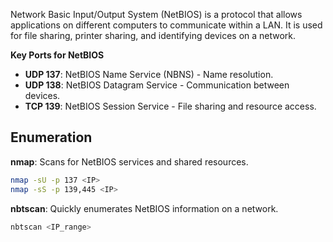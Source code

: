 Network Basic Input/Output System (NetBIOS) is a protocol that allows applications on different computers to communicate within a LAN. It is used for file sharing, printer sharing, and identifying devices on a network.

**Key Ports for NetBIOS**

- **UDP 137**: NetBIOS Name Service (NBNS) - Name resolution.
- **UDP 138**: NetBIOS Datagram Service - Communication between devices.
- **TCP 139**: NetBIOS Session Service - File sharing and resource access.

## Enumeration

**nmap**: Scans for NetBIOS services and shared resources.

```bash
nmap -sU -p 137 <IP>
nmap -sS -p 139,445 <IP>
```

**nbtscan**: Quickly enumerates NetBIOS information on a network.

```bash
nbtscan <IP_range>
```